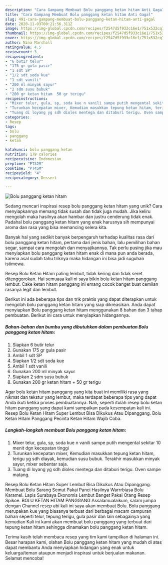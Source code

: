 ```yaml
---
description: "Cara Gampang Membuat Bolu panggang ketan hitam Anti Gagal"
title: "Cara Gampang Membuat Bolu panggang ketan hitam Anti Gagal"
slug: 491-cara-gampang-membuat-bolu-panggang-ketan-hitam-anti-gagal
date: 2020-11-03T00:21:56.311Z
image: https://img-global.cpcdn.com/recipes/f2547d5f933c16e1/751x532cq70/bolu-panggang-ketan-hitam-foto-resep-utama.jpg
thumbnail: https://img-global.cpcdn.com/recipes/f2547d5f933c16e1/751x532cq70/bolu-panggang-ketan-hitam-foto-resep-utama.jpg
cover: https://img-global.cpcdn.com/recipes/f2547d5f933c16e1/751x532cq70/bolu-panggang-ketan-hitam-foto-resep-utama.jpg
author: Nina Marshall
ratingvalue: 4.5
reviewcount: 3
recipeingredient:
- "6 butir telur"
- "175 gr gula pasir"
- "1 sdt SP"
- "1/2 sdt soda kue"
- "1 sdt vanili"
- "200 ml minyak sayur"
- "2 sdm susu bubuk"
- "200 gr ketan hitam  50 gr terigu"
recipeinstructions:
- "Mixer telur, gula, sp, soda kue n vanili sampe putih mengental sekitar 10 menit dgn kecepatan tinggi"
- "Turunkan kecepatan mixer, Kemudian masukkan tepung ketan hitam, terigu yg sdh diayak, kemudian susu bubuk. Terakhir masukkan minyak sayur, mixer sebentar saja."
- "Tuang di loyang yg sdh dioles mentega dan ditaburi terigu. Oven sampe matang."
categories:
- Resep
tags:
- bolu
- panggang
- ketan

katakunci: bolu panggang ketan 
nutrition: 179 calories
recipecuisine: Indonesian
preptime: "PT32M"
cooktime: "PT45M"
recipeyield: "4"
recipecategory: Dessert

---
```



![Bolu panggang ketan hitam](https://img-global.cpcdn.com/recipes/f2547d5f933c16e1/751x532cq70/bolu-panggang-ketan-hitam-foto-resep-utama.jpg)

Sedang mencari inspirasi resep bolu panggang ketan hitam yang unik? Cara menyiapkannya memang tidak susah dan tidak juga mudah. Jika keliru mengolah maka hasilnya akan hambar dan justru cenderung tidak enak. Padahal bolu panggang ketan hitam yang enak harusnya sih mempunyai aroma dan rasa yang bisa memancing selera kita.

Banyak hal yang sedikit banyak berpengaruh terhadap kualitas rasa dari bolu panggang ketan hitam, pertama dari jenis bahan, lalu pemilihan bahan segar, sampai cara mengolah dan menyajikannya. Tak perlu pusing jika mau menyiapkan bolu panggang ketan hitam enak di mana pun anda berada, karena asal sudah tahu triknya maka hidangan ini bisa jadi suguhan istimewa.

Resep Bolu Ketan Hitam paling lembut, tidak kering dan tidak seret ditenggorokan. Hai semuaaa kali ni saya bikin bolu ketan hitam panggang lembut. Cake ketan hitam panggang ini emang cocok banget buat cemilan rasanya legit dan lembut.


Berikut ini ada beberapa tips dan trik praktis yang dapat diterapkan untuk mengolah bolu panggang ketan hitam yang siap dikreasikan. Anda dapat menyiapkan Bolu panggang ketan hitam menggunakan 8 bahan dan 3 tahap pembuatan. Berikut ini cara untuk menyiapkan hidangannya.

<!--inarticleads1-->

##### Bahan-bahan dan bumbu yang dibutuhkan dalam pembuatan Bolu panggang ketan hitam:

1. Siapkan 6 butir telur
1. Gunakan 175 gr gula pasir
1. Ambil 1 sdt SP
1. Siapkan 1/2 sdt soda kue
1. Ambil 1 sdt vanili
1. Gunakan 200 ml minyak sayur
1. Siapkan 2 sdm susu bubuk
1. Gunakan 200 gr ketan hitam + 50 gr terigu


Agar bolu ketan hitam panggang yang kita buat ini memiliki rasa yang nikmat dan tekstur yang lembut, maka terdapat beberapa tips yang dapat Anda ikuti ketika proses pembuatannya. Nah, seperti itulah resep bolu ketan hitam panggang yang dapat kami sampaikan pada kesempatan kali ini. Resep Bolu Ketan Hitam Super Lembut Bisa Dikukus Atau Dipanggang. Bolu Ketan Hitam Panggang Pecinta Ketan Hitam Wajib Coba. 

<!--inarticleads2-->

##### Langkah-langkah membuat Bolu panggang ketan hitam:

1. Mixer telur, gula, sp, soda kue n vanili sampe putih mengental sekitar 10 menit dgn kecepatan tinggi
1. Turunkan kecepatan mixer, Kemudian masukkan tepung ketan hitam, terigu yg sdh diayak, kemudian susu bubuk. Terakhir masukkan minyak sayur, mixer sebentar saja.
1. Tuang di loyang yg sdh dioles mentega dan ditaburi terigu. Oven sampe matang.


Resep Bolu Ketan Hitam Super Lembut Bisa Dikukus Atau Dipanggang. Membuat Bolu Sarang Semut Pakai Panci Hasilnya Warrrbiasa Bolu Karamel. Lapis Surabaya Ekonomis Lembut Banget Pakai Otang Resep Spikoe. BOLU KETAN HITAM PANGGANG Assalamualaikum, salam jumpa dengan Channel resep abi kali ini saya akan membuat Bolu. Bolu panggang merupakan kue yang biasanya terbuat dari berbagai macam campuran bahan seperti telur, tepung terigu, gula pasir dan lain sebagainya yang kemudian Kali ini kami akan membuat bolu panggang yang terbuat dari tepung ketan hitam sehingga dinamakan bolu panggang ketan hitam. 

Terima kasih telah membaca resep yang tim kami tampilkan di halaman ini. Besar harapan kami, olahan Bolu panggang ketan hitam yang mudah di atas dapat membantu Anda menyiapkan hidangan yang enak untuk keluarga/teman ataupun menjadi inspirasi untuk berjualan makanan. Selamat mencoba!
